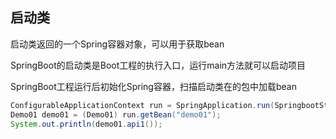 ## 启动类

启动类返回的一个Spring容器对象，可以用于获取bean

SpringBoot的启动类是Boot工程的执行入口，运行main方法就可以启动项目

SpringBoot工程运行后初始化Spring容器，扫描启动类在的包中加载bean

```java
ConfigurableApplicationContext run = SpringApplication.run(SpringbootStudyApplication.class, args);
Demo01 demo01 = (Demo01) run.getBean("demo01");
System.out.println(demo01.api1());
```